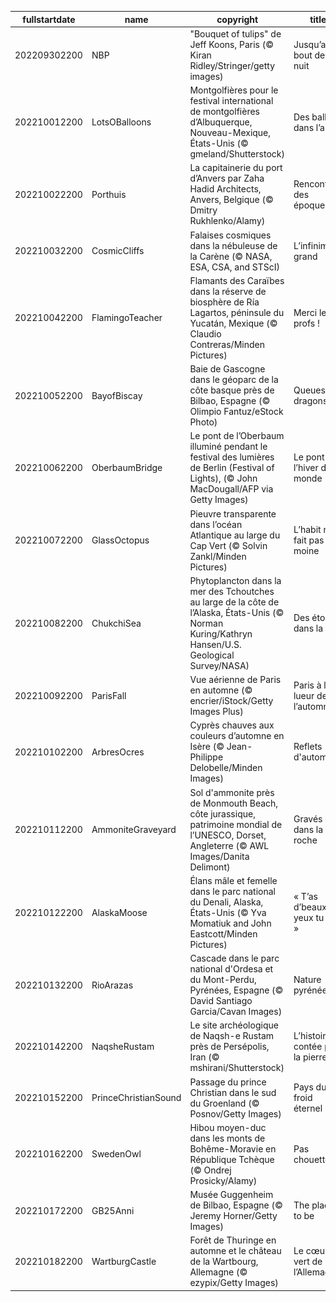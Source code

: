|fullstartdate|name|copyright|title|image|
|--|--|--|--|--|
202209302200|NBP|"Bouquet of tulips" de Jeff Koons, Paris (© Kiran Ridley/Stringer/getty images)|Jusqu’au bout de la nuit|![](/fr-FR/2022/10/202209302200NBP.jpg)|
202210012200|LotsOBalloons|Montgolfières pour le festival international de montgolfières d’Albuquerque, Nouveau-Mexique, États-Unis (© gmeland/Shutterstock)|Des ballons dans l’air|![](/fr-FR/2022/10/202210012200LotsOBalloons.jpg)|
202210022200|Porthuis|La capitainerie du port d’Anvers par Zaha Hadid Architects, Anvers, Belgique (© Dmitry Rukhlenko/Alamy)|Rencontre des époques|![](/fr-FR/2022/10/202210022200Porthuis.jpg)|
202210032200|CosmicCliffs|Falaises cosmiques dans la nébuleuse de la Carène (© NASA, ESA, CSA, and STScI)|L’infiniment grand|![](/fr-FR/2022/10/202210032200CosmicCliffs.jpg)|
202210042200|FlamingoTeacher|Flamants des Caraïbes dans la réserve de biosphère de Ría Lagartos, péninsule du Yucatán, Mexique (© Claudio Contreras/Minden Pictures)|Merci les profs !|![](/fr-FR/2022/10/202210042200FlamingoTeacher.jpg)|
202210052200|BayofBiscay|Baie de Gascogne dans le géoparc de la côte basque près de Bilbao, Espagne (© Olimpio Fantuz/eStock Photo)|Queues de dragons ?|![](/fr-FR/2022/10/202210052200BayofBiscay.jpg)|
202210062200|OberbaumBridge|Le pont de l’Oberbaum illuminé pendant le festival des lumières de Berlin (Festival of Lights), (© John MacDougall/AFP via Getty Images)|Le pont de l’hiver du monde|![](/fr-FR/2022/10/202210062200OberbaumBridge.jpg)|
202210072200|GlassOctopus|Pieuvre transparente dans l’océan Atlantique au large du Cap Vert (© Solvin Zankl/Minden Pictures)|L’habit ne fait pas le moine|![](/fr-FR/2022/10/202210072200GlassOctopus.jpg)|
202210082200|ChukchiSea|Phytoplancton dans la mer des Tchoutches au large de la côte de l’Alaska, États-Unis (© Norman Kuring/Kathryn Hansen/U.S. Geological Survey/NASA)|Des étoiles dans la mer|![](/fr-FR/2022/10/202210082200ChukchiSea.jpg)|
202210092200|ParisFall|Vue aérienne de Paris en automne (© encrier/iStock/Getty Images Plus)|Paris à la lueur de l’automne|![](/fr-FR/2022/10/202210092200ParisFall.jpg)|
202210102200|ArbresOcres|Cyprès chauves aux couleurs d’automne en Isère (© Jean-Philippe Delobelle/Minden Images)|Reflets d'automne|![](/fr-FR/2022/10/202210102200ArbresOcres.jpg)|
202210112200|AmmoniteGraveyard|Sol d'ammonite près de Monmouth Beach, côte jurassique, patrimoine mondial de l’UNESCO, Dorset, Angleterre (© AWL Images/Danita Delimont)|Gravés dans la roche|![](/fr-FR/2022/10/202210112200AmmoniteGraveyard.jpg)|
202210122200|AlaskaMoose|Élans mâle et femelle dans le parc national du Denali, Alaska, États-Unis (© Yva Momatiuk and John Eastcott/Minden Pictures)|« T’as d’beaux yeux tu sais »|![](/fr-FR/2022/10/202210122200AlaskaMoose.jpg)|
202210132200|RioArazas|Cascade dans le parc national d'Ordesa et du Mont-Perdu, Pyrénées, Espagne (© David Santiago Garcia/Cavan Images)|Nature pyrénéenne|![](/fr-FR/2022/10/202210132200RioArazas.jpg)|
202210142200|NaqsheRustam|Le site archéologique de Naqsh-e Rustam près de Persépolis, Iran (© mshirani/Shutterstock)|L’histoire contée par la pierre|![](/fr-FR/2022/10/202210142200NaqsheRustam.jpg)|
202210152200|PrinceChristianSound|Passage du prince Christian dans le sud du Groenland (© Posnov/Getty Images)|Pays du froid éternel|![](/fr-FR/2022/10/202210152200PrinceChristianSound.jpg)|
202210162200|SwedenOwl|Hibou moyen-duc dans les monts de Bohême-Moravie en République Tchèque (© Ondrej Prosicky/Alamy)|Pas chouette|![](/fr-FR/2022/10/202210162200SwedenOwl.jpg)|
202210172200|GB25Anni|Musée Guggenheim de Bilbao, Espagne (© Jeremy Horner/Getty Images)|The place to be|![](/fr-FR/2022/10/202210172200GB25Anni.jpg)|
202210182200|WartburgCastle|Forêt de Thuringe en automne et le château de la Wartbourg, Allemagne (© ezypix/Getty Images)|Le cœur vert de l’Allemagne|![](/fr-FR/2022/10/202210182200WartburgCastle.jpg)|
